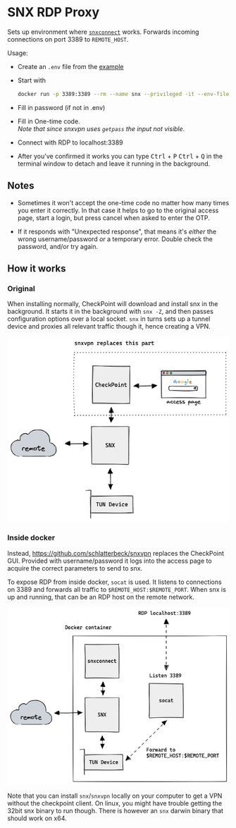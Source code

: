 # SNX RDP Proxy

Sets up environment where [`snxconnect`](https://github.com/schlatterbeck/snxvpn) works.
Forwards incoming connections on port 3389 to `REMOTE_HOST`.

Usage:

- Create an `.env` file from the [example](./example.env)
- Start with

  ```sh
  docker run -p 3389:3389 --rm --name snx --privileged -it --env-file .env goshaza/snx-rdp-proxy
  ```

- Fill in password (if not in .env)
- Fill in One-time code.  
  _Note that since snxvpn uses `getpass` the input not visible_.
- Connect with RDP to localhost:3389
- After you've confirmed it works you can type <kbd>Ctrl</kbd> + <kbd>P</kbd> <kbd>Ctrl</kbd> + <kbd>Q</kbd> in the terminal window to detach and leave it running in the background.

## Notes

- Sometimes it won't accept the one-time code no matter how many times you enter it correctly.
  In that case it helps to go to the original access page, start a login, but press cancel when asked to enter the OTP.

- If it responds with "Unexpected response", that means it's _either_ the wrong username/password _or_ a temporary error.
  Double check the password, and/or try again.

## How it works

### Original

When installing normally, CheckPoint will download and install snx in the background.
It starts it in the background with `snx -Z`, and then passes configuration options over a local socket.
`snx` in turns sets up a tunnel device and proxies all relevant traffic though it, hence creating a VPN.

![Diagram of original flow](./images/checkpoint-snx.png)

### Inside docker

Instead, https://github.com/schlatterbeck/snxvpn replaces the CheckPoint GUI.
Provided with username/password it logs into the access page to acquire the correct parameters to send to snx.

To expose RDP from inside docker, `socat` is used. It listens to connections on 3389 and forwards all traffic to `$REMOTE_HOST:$REMOTE_PORT`. When snx is up and running, that can be an RDP host on the remote network.

![Diagram of original flow](./images/snx-docker.png)

Note that you can install `snx`/`snxvpn` locally on your computer to get a VPN without the checkpoint client. On linux, you might have trouble getting the 32bit snx binary to run though.
There is however an `snx` darwin binary that should work on x64.
